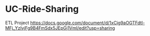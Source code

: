 # UC-Ride-Sharing
ETL Project
https://docs.google.com/document/d/1xCig9aOGTFdtl-MFj_YzIvjFg9B4FmSdx5JEpGj1VmI/edit?usp=sharing
